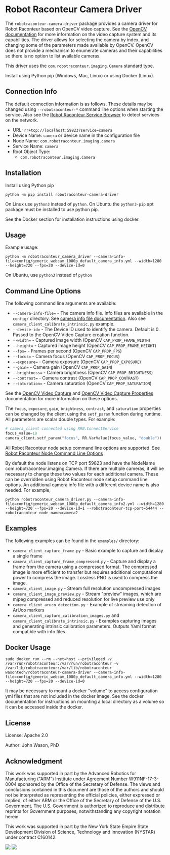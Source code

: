 # Robot Raconteur Camera Driver

The `robotraconteur-camera-driver` package provides a camera driver for Robot Raconteur based on OpenCV video
capture. See the [OpenCV documentation](https://docs.opencv.org/3.4/d8/dfe/classcv_1_1VideoCapture.html)
for more information on the video capture system and its capabilities. The driver allows for selecting the camera
by index, and changing some of the parameters made available by OpenCV. OpenCV does not provide a mechanism to
enumerate cameras and their capabilities so there is no option to list available cameras.

This driver uses the `com.robotraconteur.imaging.Camera` standard type.

Install using Python pip (Windows, Mac, Linux) or using Docker (Linux).

## Connection Info

The default connection information is as follows. These details may be changed using `--robotraconteur-*` command
line options when starting the service. Also see the
[Robot Raconteur Service Browser](https://github.com/robotraconteur/RobotRaconteur_ServiceBrowser) to detect
services on the network.

- URL: `rr+tcp://localhost:59823?service=camera`
- Device Name: `camera` or device name in the configuration file
- Node Name: `com.robotraconteur.imaging.camera`
- Service Name: `camera`
- Root Object Type:
  - `com.robotraconteur.imaging.Camera`

## Installation

Install using Python pip

```
python -m pip install robotraconteur-camera-driver
```

On Linux use `python3` instead of `python`. On Ubuntu the `python3-pip` apt package must be installed
to use python pip.

See the Docker section for installation instructions using docker.

## Usage

Example usage:

    python -m robotraconteur_camera_driver --camera-info-file=config/generic_webcam_1080p_default_camera_info.yml --width=1280 --height=720 --fps=20 --device-id=0

On Ubuntu, use `python3` instead of `python`

## Command Line Options

The following command line arguments are available:

- `--camera-info-file=` - The camera info file. Info files are available in the `config/` directory. See [camera info file documentation](https://github.com/robotraconteur/robotraconteur_standard_robdef/blob/master/docs/info_files/camerainfo.md). Also see `camera_client_calibrate_intrinsic.py` example.
- `--device-id=` - The Device ID used to identify the camera. Default is 0. Passed to the OpenCV Video Capture creation function.
- `--width=` - Captured image width (OpenCV `CAP_PROP_FRAME_WIDTH`)
- `--height=` - Captured image height (OpenCV `CAP_PROP_FRAME_HEIGHT`)
- `--fps=` - Frames per second (OpenCV `CAP_PROP_FPS`)
- `--focus=` - Camera focus (OpenCV `CAP_PROP_FOCUS`)
- `--exposure=` - Camera exposure (OpenCV `CAP_PROP_EXPOSURE`)
- `--gain=` - Camera gain (OpenCV `CAP_PROP_GAIN`)
- `--brightness=` - Camera brightness (OpenCV `CAP_PROP_BRIGHTNESS`)
- `--contrast=` - Camera contrast (OpenCV `CAP_PROP_CONTRAST`)
- `--saturation=` - Camera saturation (OpenCV `CAP_PROP_SATURATION`)

See the [OpenCV Video Capture](https://docs.opencv.org/3.4/d8/dfe/classcv_1_1VideoCapture.html) and [OpenCV Video Capture Properties](https://docs.opencv.org/3.4/d4/d15/group__videoio__flags__base.html#gaeb8dd9c89c10a5c63c139bf7c4f5704d) documentation for more information on these options.

The `focus`, `exposure`, `gain`, `brightness`, `contrast`, and `saturation` properties can be changed by the client using the `setf_param` function
during runtime. All parameters are scalar double types. For example:

```python
# camera_client connected using RRN.ConnectService
focus_value=10
camera_client.setf_param("focus", RR.VarValue(focus_value, "double"))
```

All Robot Raconteur node setup command line options are supported. See [Robot Raconteur Node Command Line Options](https://github.com/robotraconteur/robotraconteur/wiki/Command-Line-Options)

By default the node listens on TCP port 59823 and have the NodeName com.robotraconteur.imaging.Camera. If there are multiple cameras, it will be necessary to change these two values for each additional camera. These can be overridden using Robot Raconteur node setup command line options. An additional camera info file with a different device name is also needed. For example,

    python robotraconteur_camera_driver.py --camera-info-file=config/generic_webcam_1080p_default_camera_info2.yml --width=1280 --height=720 --fps=20 --device-id=1 --robotraconteur-tcp-port=54444 --robotraconteur-node-name=camera2

## Examples

The following examples can be found in the `examples/` directory:

- `camera_client_capture_frame.py` - Basic example to capture and display a single frame
- `camera_client_capture_frame_compressed.py` - Capture and display a frame from the camera using a compressed format. The compressed image is more efficient to transfer but requires additional computational power to compress the image. Lossless PNG is used to compress the image.
- `camera_client_image.py` - Stream full resolution uncompressed images
- `camera_client_image_preview.py` - Stream "preview" images, which are mjpeg compressed and reduced resolution for live preview use only
- `camera_client_aruco_detection.py` - Example of streaming detection of ArUco markers
- `camera_client_capture_calibration_images.py` and `camera_client_calibrate_intrinsic.py` - Examples capturing images and generating intrinsic calibration parameters. Outputs Yaml format compatible with info files.

## Docker Usage

```
sudo docker run --rm --net=host --privileged -v /var/run/robotraconteur:/var/run/robotraconteur -v /var/lib/robotraconteur:/var/lib/robotraconteur wasontech/robotraconteur-camera-driver --camera-info-file=config/generic_webcam_1080p_default_camera_info.yml --width=1280 --height=720 --fps=20 --device-id=0
```

It may be necessary to mount a docker "volume" to access configuration yml files that are not included in the docker image.
See the docker documentation for instructions on mounting a local directory as a volume so it can be accessed inside the docker.

## License

License: Apache 2.0

Author: John Wason, PhD

## Acknowledgment

This work was supported in part by the Advanced Robotics for Manufacturing ("ARM") Institute under Agreement Number W911NF-17-3-0004 sponsored by the Office of the Secretary of Defense. The views and conclusions contained in this document are those of the authors and should not be interpreted as representing the official policies, either expressed or implied, of either ARM or the Office of the Secretary of Defense of the U.S. Government. The U.S. Government is authorized to reproduce and distribute reprints for Government purposes, notwithstanding any copyright notation herein.

This work was supported in part by the New York State Empire State Development Division of Science, Technology and Innovation (NYSTAR) under contract C160142.

![](https://github.com/robotraconteur/robotraconteur/blob/master/docs/figures/arm_logo.jpg?raw=true)
![](https://github.com/robotraconteur/robotraconteur/blob/master/docs/figures/nys_logo.jpg?raw=true)
